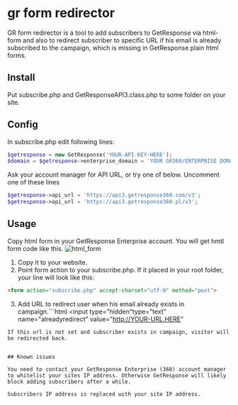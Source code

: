 # gr form redirector

GR form redirector is a tool to add subscribers to GetResponse via html-form and also to redirect subscriber to specific URL if his email is already subscribed to the campaign, which is missing in GetResponse plain html forms.

## Install

Put subscribe.php and GetResponseAPI3.class.php to some folder on your site.

## Config

In subscribe.php edit following lines:

```php
$getresponse = new GetResponse('YOUR-API-KEY-HERE');
$domain = $getresponse->enterprise_domain = 'YOUR GR360/ENTERPRISE DOMAIN HERE';
```
Ask your account manager for API URL, or try one of below. Uncomment one of these lines
```php
$getresponse->api_url = 'https://api3.getresponse360.com/v3'; 
$getresponse->api_url = 'https://api3.getresponse360.pl/v3'; 
```

## Usage

Copy html form in your GetResponse Enterprise account. You will get hmtl form code like this.
![html_form](https://user-images.githubusercontent.com/13003022/28489793-621fc3d4-6ed4-11e7-88e7-2ea16986363a.png)

1. Copy it to your website.
2. Point form action to your subscribe.php.
If it placed in your root folder, your line will look like this:
```html
<form action="subscribe.php" accept-charset="utf-8" method="post">
```
3. Add URL to redirect user when his email already exists in campaign.```html
<input type="hidden"type="text" name="alreadyredirect" value="http://YOUR-URL.HERE"
```
If this url is not set and subscriber exists in campaign, visitor will be redirected back. 


## Known issues

You need to contact your GetResponse Enterprise (360) account manager to whitelist your sites IP address. Otherwise GetResponse will likely block adding subscribers after a while.

Subscribers IP address is replaced with your site IP address.

